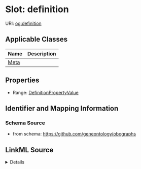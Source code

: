 # Slot: definition

URI: [og:definition](https://github.com/geneontology/obographs/definition)



<!-- no inheritance hierarchy -->




## Applicable Classes

| Name | Description |
| --- | --- |
[Meta](Meta.md) | 






## Properties

* Range: [DefinitionPropertyValue](DefinitionPropertyValue.md)







## Identifier and Mapping Information







### Schema Source


* from schema: https://github.com/geneontology/obographs




## LinkML Source

<details>
```yaml
name: definition
from_schema: https://github.com/geneontology/obographs
rank: 1000
alias: definition
domain_of:
- Meta
range: DefinitionPropertyValue

```
</details>